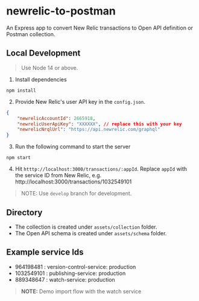 # newrelic-to-postman

An Express app to convert New Relic transactions to Open API definition or Postman collection.

## Local Development

> Use Node 14 or above.

1. Install dependencies

```
npm install
```

2. Provide New Relic's user API key in the `config.json`.

```json
{
    "newrelicAccountId": 2665918,
    "newrelicUserApiKey": "XXXXXX", // replace this with your key
    "newrelicNrqlUrl": "https://api.newrelic.com/graphql"
}
```

3. Run the following command to start the server

```
npm start
```

4. Hit `htttp://localhost:3000/transactions/:appId`. Replace `appId` with the service ID from New Relic, e.g. http://localhost:3000/transactions/1032549101

> NOTE: Use `develop` branch for development.

## Directory

- The collection is created under `assets/collection` folder.
- The Open API schema is created under `assets/schema` folder.

## Example service Ids

- 964198481 : version-control-service: production
- 1032549101 : publishing-service: production
- 889348647 : watch-service: production

> **NOTE:** Demo import flow with the watch service
